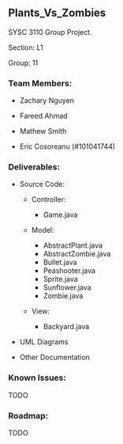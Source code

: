 ## Plants_Vs_Zombies

SYSC 3110 Group Project.

Section: L1 

Group: 11

### Team Members:

- Zachary Nguyen

- Fareed Ahmad

- Mathew Smith

- Eric Cosoreanu (#101041744)

### Deliverables:

 * Source Code:
  
    - Controller: 
        - Game.java
 
    - Model:
        - AbstractPlant.java
        - AbstractZombie.java
        - Bullet.java
        - Peashooter.java
        - Sprite.java
        - Sunflower.java
        - Zombie.java
    
    - View:
        - Backyard.java
        
  * UML Diagrams
  
  * Other Documentation

### Known Issues:
  TODO

### Roadmap:
  TODO

